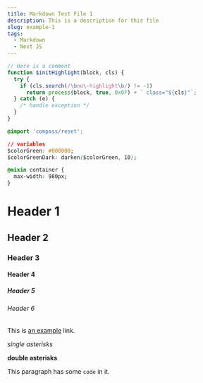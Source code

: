 ```yaml
---
title: Markdown Test File 1
description: This is a description for this file
slug: example-1
tags:
  - Markdown
  - Next JS
---
```


```javascript:title=highlight.js
// Here is a comment
function $initHighlight(block, cls) {
  try {
    if (cls.search(/\bno\-highlight\b/) != -1)
      return process(block, true, 0x0F) + ` class="${cls}"`;
  } catch (e) {
    /* handle exception */
  }
}
```

```css
@import 'compass/reset';

// variables
$colorGreen: #008000;
$colorGreenDark: darken($colorGreen, 10);

@mixin container {
  max-width: 980px;
}
```

# Header 1

## Header 2

### Header 3

#### Header 4

##### Header 5

###### Header 6

This is [an example](http://example.com 'Example') link.

_single asterisks_

**double asterisks**

This paragraph has some `code` in it.
